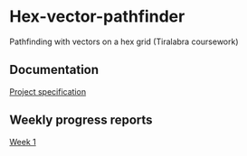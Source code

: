 # Hex-vector-pathfinder
Pathfinding with vectors on a hex grid (Tiralabra coursework)

## Documentation

[Project specification](documentation/project_specification.md)

## Weekly progress reports
[Week 1](documentation/progress_report_week_1.md)

